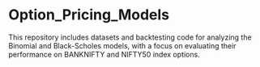 # Option_Pricing_Models
This repository includes datasets and backtesting code for analyzing the Binomial and Black-Scholes models, with a focus on evaluating their performance on BANKNIFTY and NIFTY50 index options.
